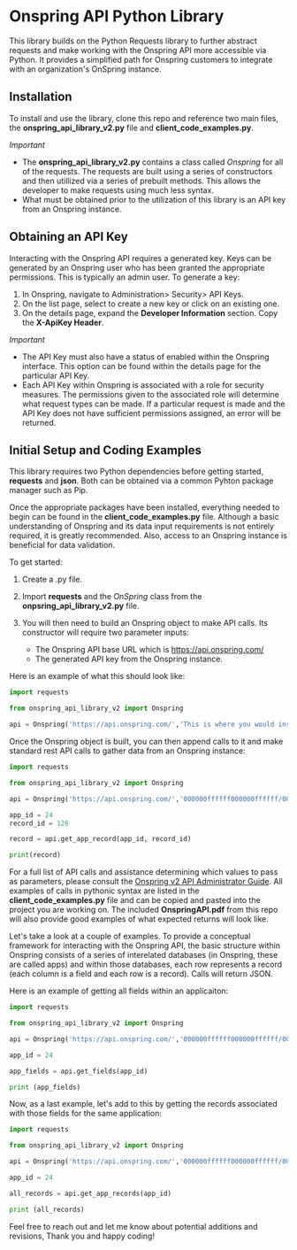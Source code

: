 # Onspring API Python Library

This library builds on the Python Requests library to further abstract requests and make working with the Onspring API more accessible via Python. It provides a simplified path for Onspring customers to integrate with an organization's OnSpring instance.

## Installation

To install and use the library, clone this repo and reference two main files, the **onspring_api_library_v2.py** file and **client_code_examples.py**.

_Important_

- The **onspring_api_library_v2.py** contains a class called _Onspring_ for all of the requests. The requests are built using a series of constructors and then utillized via a series of prebuilt methods. This allows the developer to make requests using much less syntax.
- What must be obtained prior to the utilization of this library is an API key from an Onspring instance.

## Obtaining an API Key

Interacting with the Onspring API requires a generated key. Keys can be generated by an Onspring user who has been granted the appropriate permissions. This is typically an admin user. To generate a key:

1. In Onspring, navigate to Administration> Security> API Keys.
2. On the list page, select to create a new key or click on an existing one.
3. On the details page, expand the **Developer Information** section. Copy the **X-ApiKey Header**.

_Important_

- The API Key must also have a status of enabled within the Onspring interface. This option can be found within the details page for the particular API Key.
- Each API Key within Onspring is associated with a role for security measures. The permissions given to the associated role will determine what request types can be made. If a particular request is made and the API Key does not have sufficient permissions assigned, an error will be returned.

## Initial Setup and Coding Examples

This library requires two Python dependencies before getting started, **requests** and **json**. Both can be obtained via a common Pyhton package manager such as Pip.

Once the appropriate packages have been installed, everything needed to begin can be found in the **client_code_examples.py** file. Although a basic understanding of Onspring and its data input requirements is not entirely required, it is greatly recommended. Also, access to an Onspring instance is beneficial for data validation.

To get started:

1. Create a .py file.
2. Import **requests** and the _OnSpring_ class from the **onpsring_api_library_v2.py** file.
3. You will then need to build an Onspring object to make API calls. Its constructor will require two parameter inputs:

   - The Onspring API base URL which is https://api.onspring.com/
   - The generated API key from the Onspring instance.

Here is an example of what this should look like:

```python
import requests

from onspring_api_library_v2 import Onspring

api = Onspring('https://api.onspring.com/','This is where you would insert your api key')
```

Once the Onspring object is built, you can then append calls to it and make standard rest API calls to gather data from an Onspring instance:

```python
import requests

from onspring_api_library_v2 import Onspring

api = Onspring('https://api.onspring.com/','000000ffffff000000ffffff/00000000-ffff-0000-ffff-000000000000')

app_id = 24
record_id = 126

record = api.get_app_record(app_id, record_id)

print(record)

```

For a full list of API calls and assistance determining which values to pass as parameters, please consult the [Onspring v2 API Administrator Guide](https://software.onspring.com/hubfs/Training/Admin%20Guide%20-%20v2%20API.pdf). All examples of calls in pythonic syntax are listed in the **client_code_examples.py** file and can be copied and pasted into the project you are working on. The included **OnspringAPI.pdf** from this repo will also provide good examples of what expected returns will look like.

Let's take a look at a couple of examples. To provide a conceptual framework for interacting with the Onspring API, the basic structure within Onspring consists of a series of interelated databases (in Onspring, these are called apps) and within those databases, each row represents a record (each column is a field and each row is a record). Calls will return JSON.

Here is an example of getting all fields within an applicaiton:

```python
import requests

from onspring_api_library_v2 import Onspring

api = Onspring('https://api.onspring.com/','000000ffffff000000ffffff/00000000-ffff-0000-ffff-000000000000')

app_id = 24

app_fields = api.get_fields(app_id)

print (app_fields)

```

Now, as a last example, let's add to this by getting the records associated with those fields for the same application:

```python
import requests

from onspring_api_library_v2 import Onspring

api = Onspring('https://api.onspring.com/','000000ffffff000000ffffff/00000000-ffff-0000-ffff-000000000000')

app_id = 24

all_records = api.get_app_records(app_id)

print (all_records)

```

Feel free to reach out and let me know about potential additions and revisions, Thank you and happy coding!
